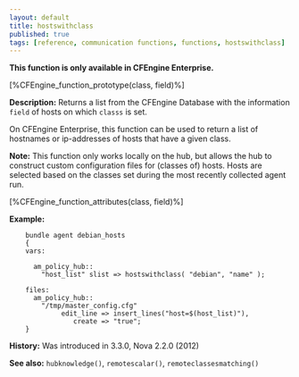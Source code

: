 ```yaml
---
layout: default
title: hostswithclass
published: true
tags: [reference, communication functions, functions, hostswithclass]
---
```


**This function is only available in CFEngine Enterprise.**

[%CFEngine_function_prototype(class, field)%]

**Description:** Returns a list from the CFEngine Database with the information
`field` of hosts on which `classs` is set.

On CFEngine Enterprise, this function can be used to return a list of 
hostnames or ip-addresses of hosts that have a given class.

**Note:** This function only works locally on the hub, but allows the hub to construct custom 
configuration files for (classes of) hosts. Hosts are selected based on the
classes set during the most recently collected agent run.

[%CFEngine_function_attributes(class, field)%]

**Example:**

```cf3
    bundle agent debian_hosts
    {
    vars:

      am_policy_hub::
        "host_list" slist => hostswithclass( "debian", "name" );

    files:
      am_policy_hub::
        "/tmp/master_config.cfg"
             edit_line => insert_lines("host=$(host_list)"),
                create => "true";
    }
```

**History:** Was introduced in 3.3.0, Nova 2.2.0 (2012)

**See also:** `hubknowledge()`, `remotescalar()`, `remoteclassesmatching()`
